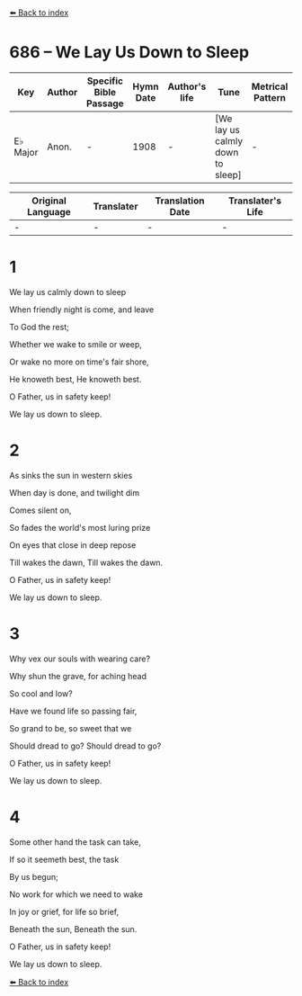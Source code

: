 [⬅️ Back to index](../README.md)

# 686 – We Lay Us Down to Sleep

Key | Author   | Specific Bible Passage     |Hymn Date |Author's life |Tune |Metrical Pattern   |Composer/Source
-- | --------- | ---------------------------|----------|--------------|-----|-------------------|-------------  
E♭ Major |Anon. |- |1908 |- |[We lay us calmly down to sleep] |- |-

Original Language | Translater | Translation Date   | Translater's Life  
----------------- | --------- | --------------------|-------------     
\- |- |- |-




# 1

We lay us calmly down to sleep

When friendly night is come, and leave

To God the rest;

Whether we wake to smile or weep,

Or wake no more on time's fair shore,

He knoweth best, He knoweth best.

O Father, us in safety keep!

We lay us down to sleep.



# 2

As sinks the sun in western skies

When day is done, and twilight dim

Comes silent on,

So fades the world's most luring prize

On eyes that close in deep repose

Till wakes the dawn, Till wakes the dawn.

O Father, us in safety keep!

We lay us down to sleep.



# 3

Why vex our souls with wearing care?

Why shun the grave, for aching head

So cool and low?

Have we found life so passing fair,

So grand to be, so sweet that we

Should dread to go?  Should dread to go?

O Father, us in safety keep!

We lay us down to sleep.



# 4

Some other hand the task can take,

If so it seemeth best, the task

By us begun;

No work for which we need to wake

In joy or grief, for life so brief,

Beneath the sun, Beneath the sun.

O Father, us in safety keep!

We lay us down to sleep.



[⬅️ Back to index](../README.md)

